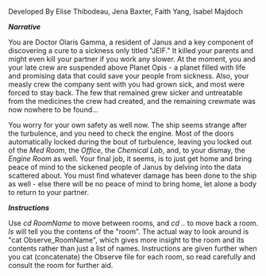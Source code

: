 
Developed By Elise Thibodeau, Jena Baxter, Faith Yang, Isabel Majdoch

**_Narrative_**

  You are Doctor Olaris Gamma, a resident of Janus and a key component of discovering a cure to a sickness only titled "JEIF." It killed your parents and might even kill your partner if you work any slower. At the moment, you and your late crew are suspended above Planet Opis - a planet filled with life and promising data that could save your people from sickness. Also, your measly crew the company sent with you had grown sick, and most were forced to stay back. The few that remained grew sicker and untreatable from the medicines the crew had created, and the remaining crewmate was now nowhere to be found...

  You worry for your own safety as well now. The ship seems strange after the turbulence, and you need to check the engine. Most of the doors automatically locked during the bout of turbulence, leaving you locked out of the *Med Room*, the *Office*, the *Chemical Lab*, and, to your dismay, the *Engine Room* as well. Your final job, it seems, is to just get home and bring peace of mind to the sickened people of Janus by delving into the data scattered about. You must find whatever damage has been done to the ship as well - else there will be no peace of mind to bring home, let alone a body to return to your partner.

**_Instructions_**
  
  Use *cd RoomName* to move between rooms, and *cd ..* to move back a room. *ls* will tell you the contens of the "room". The actual way to look around is "cat Observe_RoomName", which gives more insight to the room and its contents rather than just a list of names. Instructions are given further when you cat (concatenate) the Observe file for each room, so read carefully and consult the room for further aid.
 
